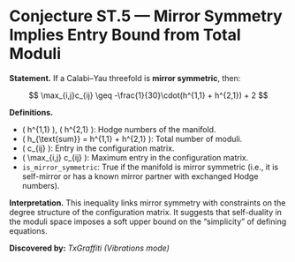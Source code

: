 # Conjecture ST.5 — Mirror Symmetry Implies Entry Bound from Total Moduli

**Statement.**
If a Calabi–Yau threefold is **mirror symmetric**, then:

$$
\max_{i,j}c_{ij} \geq -\frac{1}{30}\cdot(h^{1,1} + h^{2,1}) + 2
$$

**Definitions.**

- \( h^{1,1} \), \( h^{2,1} \): Hodge numbers of the manifold.
- \( h_{\text{sum}} = h^{1,1} + h^{2,1} \): Total number of moduli.
- \( c_{ij} \): Entry in the configuration matrix.
- \( \max_{i,j} c_{ij} \): Maximum entry in the configuration matrix.
- `is_mirror_symmetric`: True if the manifold is mirror symmetric (i.e., it is self-mirror or has a known mirror partner with exchanged Hodge numbers).

**Interpretation.**
This inequality links mirror symmetry with constraints on the degree structure of the configuration matrix. It suggests that self-duality in the moduli space imposes a soft upper bound on the “simplicity” of defining equations.

**Discovered by:** *TxGraffiti (Vibrations mode)*
